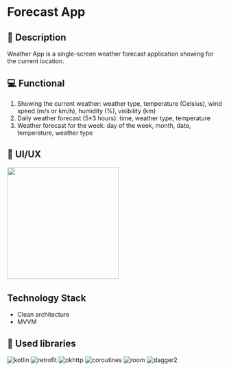 # Forecast App
## :scroll: Description
Weather App is a single-screen weather forecast application showing for the current location.
## :computer: Functional
1. Showing the current weather: weather type, temperature (Celsius), wind speed (m/s or km/h), humidity (%), visibility (km)
2. Daily weather forecast (5*3 hours): time, weather type, temperature
3. Weather forecast for the week: day of the week, month, date, temperature, weather type
## :iphone: UI/UX
<img src="/app/src/main/res/drawable/img.jpg" width="260">&emsp;
## Technology Stack
* Clean architecture
* MVVM
## :open_book: Used libraries
![kotlin](https://img.shields.io/badge/kotlin-1.9.0-orange)
![retrofit](https://img.shields.io/badge/retrofit-2.9.0-green)
![okhttp](https://img.shields.io/badge/okhttp-4.12.0-green)
![coroutines](https://img.shields.io/badge/coroutines-1.7.3-red)
![room](https://img.shields.io/badge/room-2.6.1-blue)
![dagger2](https://img.shields.io/badge/dagger2-2.51.1-blue)